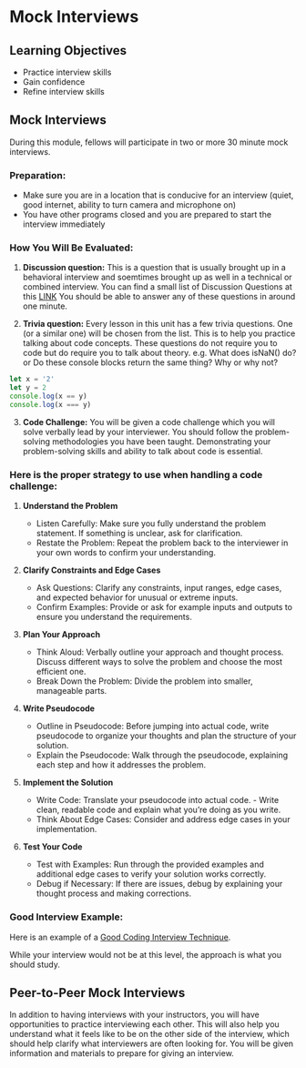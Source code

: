 # Mock Interviews

## Learning Objectives

- Practice interview skills
- Gain confidence
- Refine interview skills

## Mock Interviews

During this module, fellows will participate in two or more 30 minute mock interviews.

### Preparation:

- Make sure you are in a location that is conducive for an interview (quiet, good internet, ability to turn camera and microphone on)
- You have other programs closed and you are prepared to start the interview immediately

### How You Will Be Evaluated:

1. **Discussion question:** This is a question that is usually brought up in a behavioral interview and soemtimes brought up as well in a technical or combined interview. You can find a small list of Discussion Questions at this [LINK](https://github.com/joinpursuit/m6-peer-interviews/blob/main/discussion-questions.md) You should be able to answer any of these questions in around one minute.

2. **Trivia question:** Every lesson in this unit has a few trivia questions. One (or a similar one) will be chosen from the list. This is to help you practice talking about code concepts. These questions do not require you to code but do require you to talk about theory. e.g. What does isNaN() do? or Do these console blocks return the same thing? Why or why not?

```js
let x = '2'
let y = 2
console.log(x == y)
console.log(x === y)
```

3. **Code Challenge:** You will be given a code challenge which you will solve verbally lead by your interviewer. You should follow the problem-solving methodologies you have been taught. Demonstrating your problem-solving skills and ability to talk about code is essential.

### Here is the proper strategy to use when handling a code challenge:

1. **Understand the Problem**

   - Listen Carefully: Make sure you fully understand the problem statement. If something is unclear, ask for clarification.
   - Restate the Problem: Repeat the problem back to the interviewer in your own words to confirm your understanding.

1. **Clarify Constraints and Edge Cases**

   - Ask Questions: Clarify any constraints, input ranges, edge cases, and expected behavior for unusual or extreme inputs.
   - Confirm Examples: Provide or ask for example inputs and outputs to ensure you understand the requirements.

1. **Plan Your Approach**

   - Think Aloud: Verbally outline your approach and thought process. Discuss different ways to solve the problem and choose the most efficient one.
   - Break Down the Problem: Divide the problem into smaller, manageable parts.

1. **Write Pseudocode**

   - Outline in Pseudocode: Before jumping into actual code, write pseudocode to organize your thoughts and plan the structure of your solution.
   - Explain the Pseudocode: Walk through the pseudocode, explaining each step and how it addresses the problem.

1. **Implement the Solution**

   - Write Code: Translate your pseudocode into actual code. - Write clean, readable code and explain what you’re doing as you write.
   - Think About Edge Cases: Consider and address edge cases in your implementation.

1. **Test Your Code**

   - Test with Examples: Run through the provided examples and additional edge cases to verify your solution works correctly.
   - Debug if Necessary: If there are issues, debug by explaining your thought process and making corrections.

### Good Interview Example:

Here is an example of a [Good Coding Interview Technique](https://www.youtube.com/watch?v=rw4s4M3hFfs&t=140s).

While your interview would not be at this level, the approach is what you should study.

## Peer-to-Peer Mock Interviews

In addition to having interviews with your instructors, you will have opportunities to practice interviewing each other. This will also help you understand what it feels like to be on the other side of the interview, which should help clarify what interviewers are often looking for. You will be given information and materials to prepare for giving an interview.

